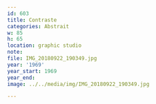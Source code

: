 ```yaml
---
id: 603
title: Contraste
categories: Abstrait
w: 85
h: 65
location: graphic studio
note:
file: IMG_20180922_190349.jpg
year: '1969'
year_start: 1969
year_end:
image: ../../media/img/IMG_20180922_190349.jpg

---
```

